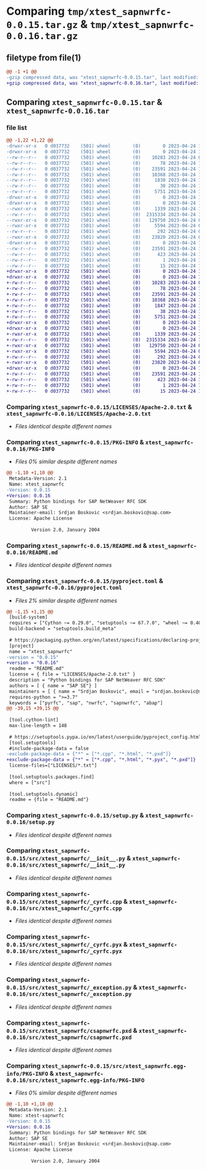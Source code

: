 # Comparing `tmp/xtest_sapnwrfc-0.0.15.tar.gz` & `tmp/xtest_sapnwrfc-0.0.16.tar.gz`

## filetype from file(1)

```diff
@@ -1 +1 @@
-gzip compressed data, was "xtest_sapnwrfc-0.0.15.tar", last modified: Mon Apr 24 17:30:25 2023, max compression
+gzip compressed data, was "xtest_sapnwrfc-0.0.16.tar", last modified: Mon Apr 24 17:32:27 2023, max compression
```

## Comparing `xtest_sapnwrfc-0.0.15.tar` & `xtest_sapnwrfc-0.0.16.tar`

### file list

```diff
@@ -1,22 +1,22 @@
-drwxr-xr-x   0 d037732    (501) wheel        (0)        0 2023-04-24 17:30:25.414883 xtest_sapnwrfc-0.0.15/
-drwxr-xr-x   0 d037732    (501) wheel        (0)        0 2023-04-24 17:30:25.399293 xtest_sapnwrfc-0.0.15/LICENSES/
--rw-r--r--   0 d037732    (501) wheel        (0)    10283 2023-04-24 08:04:52.000000 xtest_sapnwrfc-0.0.15/LICENSES/Apache-2.0.txt
--rw-r--r--   0 d037732    (501) wheel        (0)       78 2023-04-24 14:29:18.000000 xtest_sapnwrfc-0.0.15/MANIFEST.in
--rw-r--r--   0 d037732    (501) wheel        (0)    23591 2023-04-24 17:30:25.413863 xtest_sapnwrfc-0.0.15/PKG-INFO
--rw-r--r--   0 d037732    (501) wheel        (0)    10368 2023-04-24 13:13:41.000000 xtest_sapnwrfc-0.0.15/README.md
--rw-r--r--   0 d037732    (501) wheel        (0)     1838 2023-04-24 17:30:21.000000 xtest_sapnwrfc-0.0.15/pyproject.toml
--rw-r--r--   0 d037732    (501) wheel        (0)       38 2023-04-24 17:30:25.414934 xtest_sapnwrfc-0.0.15/setup.cfg
--rw-r--r--   0 d037732    (501) wheel        (0)     5751 2023-04-24 17:29:54.000000 xtest_sapnwrfc-0.0.15/setup.py
-drwxr-xr-x   0 d037732    (501) wheel        (0)        0 2023-04-24 17:30:25.396778 xtest_sapnwrfc-0.0.15/src/
-drwxr-xr-x   0 d037732    (501) wheel        (0)        0 2023-04-24 17:30:25.409719 xtest_sapnwrfc-0.0.15/src/xtest_sapnwrfc/
--rwxr-xr-x   0 d037732    (501) wheel        (0)     1339 2023-04-24 11:29:18.000000 xtest_sapnwrfc-0.0.15/src/xtest_sapnwrfc/__init__.py
--rw-r--r--   0 d037732    (501) wheel        (0)  2315334 2023-04-24 13:40:35.000000 xtest_sapnwrfc-0.0.15/src/xtest_sapnwrfc/_cyrfc.cpp
--rwxr-xr-x   0 d037732    (501) wheel        (0)   129750 2023-04-24 08:04:53.000000 xtest_sapnwrfc-0.0.15/src/xtest_sapnwrfc/_cyrfc.pyx
--rwxr-xr-x   0 d037732    (501) wheel        (0)     5594 2023-04-24 08:04:53.000000 xtest_sapnwrfc-0.0.15/src/xtest_sapnwrfc/_exception.py
--rw-r--r--   0 d037732    (501) wheel        (0)      292 2023-04-24 08:04:53.000000 xtest_sapnwrfc-0.0.15/src/xtest_sapnwrfc/_utils.py
--rwxr-xr-x   0 d037732    (501) wheel        (0)    23820 2023-04-24 08:04:53.000000 xtest_sapnwrfc-0.0.15/src/xtest_sapnwrfc/csapnwrfc.pxd
-drwxr-xr-x   0 d037732    (501) wheel        (0)        0 2023-04-24 17:30:25.413194 xtest_sapnwrfc-0.0.15/src/xtest_sapnwrfc.egg-info/
--rw-r--r--   0 d037732    (501) wheel        (0)    23591 2023-04-24 17:30:25.000000 xtest_sapnwrfc-0.0.15/src/xtest_sapnwrfc.egg-info/PKG-INFO
--rw-r--r--   0 d037732    (501) wheel        (0)      423 2023-04-24 17:30:25.000000 xtest_sapnwrfc-0.0.15/src/xtest_sapnwrfc.egg-info/SOURCES.txt
--rw-r--r--   0 d037732    (501) wheel        (0)        1 2023-04-24 17:30:25.000000 xtest_sapnwrfc-0.0.15/src/xtest_sapnwrfc.egg-info/dependency_links.txt
--rw-r--r--   0 d037732    (501) wheel        (0)       15 2023-04-24 17:30:25.000000 xtest_sapnwrfc-0.0.15/src/xtest_sapnwrfc.egg-info/top_level.txt
+drwxr-xr-x   0 d037732    (501) wheel        (0)        0 2023-04-24 17:32:27.649243 xtest_sapnwrfc-0.0.16/
+drwxr-xr-x   0 d037732    (501) wheel        (0)        0 2023-04-24 17:32:27.633486 xtest_sapnwrfc-0.0.16/LICENSES/
+-rw-r--r--   0 d037732    (501) wheel        (0)    10283 2023-04-24 08:04:52.000000 xtest_sapnwrfc-0.0.16/LICENSES/Apache-2.0.txt
+-rw-r--r--   0 d037732    (501) wheel        (0)       78 2023-04-24 14:29:18.000000 xtest_sapnwrfc-0.0.16/MANIFEST.in
+-rw-r--r--   0 d037732    (501) wheel        (0)    23591 2023-04-24 17:32:27.648955 xtest_sapnwrfc-0.0.16/PKG-INFO
+-rw-r--r--   0 d037732    (501) wheel        (0)    10368 2023-04-24 13:13:41.000000 xtest_sapnwrfc-0.0.16/README.md
+-rw-r--r--   0 d037732    (501) wheel        (0)     1847 2023-04-24 17:32:25.000000 xtest_sapnwrfc-0.0.16/pyproject.toml
+-rw-r--r--   0 d037732    (501) wheel        (0)       38 2023-04-24 17:32:27.649285 xtest_sapnwrfc-0.0.16/setup.cfg
+-rw-r--r--   0 d037732    (501) wheel        (0)     5751 2023-04-24 17:29:54.000000 xtest_sapnwrfc-0.0.16/setup.py
+drwxr-xr-x   0 d037732    (501) wheel        (0)        0 2023-04-24 17:32:27.631396 xtest_sapnwrfc-0.0.16/src/
+drwxr-xr-x   0 d037732    (501) wheel        (0)        0 2023-04-24 17:32:27.643813 xtest_sapnwrfc-0.0.16/src/xtest_sapnwrfc/
+-rwxr-xr-x   0 d037732    (501) wheel        (0)     1339 2023-04-24 11:29:18.000000 xtest_sapnwrfc-0.0.16/src/xtest_sapnwrfc/__init__.py
+-rw-r--r--   0 d037732    (501) wheel        (0)  2315334 2023-04-24 13:40:35.000000 xtest_sapnwrfc-0.0.16/src/xtest_sapnwrfc/_cyrfc.cpp
+-rwxr-xr-x   0 d037732    (501) wheel        (0)   129750 2023-04-24 08:04:53.000000 xtest_sapnwrfc-0.0.16/src/xtest_sapnwrfc/_cyrfc.pyx
+-rwxr-xr-x   0 d037732    (501) wheel        (0)     5594 2023-04-24 08:04:53.000000 xtest_sapnwrfc-0.0.16/src/xtest_sapnwrfc/_exception.py
+-rw-r--r--   0 d037732    (501) wheel        (0)      292 2023-04-24 08:04:53.000000 xtest_sapnwrfc-0.0.16/src/xtest_sapnwrfc/_utils.py
+-rwxr-xr-x   0 d037732    (501) wheel        (0)    23820 2023-04-24 08:04:53.000000 xtest_sapnwrfc-0.0.16/src/xtest_sapnwrfc/csapnwrfc.pxd
+drwxr-xr-x   0 d037732    (501) wheel        (0)        0 2023-04-24 17:32:27.647536 xtest_sapnwrfc-0.0.16/src/xtest_sapnwrfc.egg-info/
+-rw-r--r--   0 d037732    (501) wheel        (0)    23591 2023-04-24 17:32:27.000000 xtest_sapnwrfc-0.0.16/src/xtest_sapnwrfc.egg-info/PKG-INFO
+-rw-r--r--   0 d037732    (501) wheel        (0)      423 2023-04-24 17:32:27.000000 xtest_sapnwrfc-0.0.16/src/xtest_sapnwrfc.egg-info/SOURCES.txt
+-rw-r--r--   0 d037732    (501) wheel        (0)        1 2023-04-24 17:32:27.000000 xtest_sapnwrfc-0.0.16/src/xtest_sapnwrfc.egg-info/dependency_links.txt
+-rw-r--r--   0 d037732    (501) wheel        (0)       15 2023-04-24 17:32:27.000000 xtest_sapnwrfc-0.0.16/src/xtest_sapnwrfc.egg-info/top_level.txt
```

### Comparing `xtest_sapnwrfc-0.0.15/LICENSES/Apache-2.0.txt` & `xtest_sapnwrfc-0.0.16/LICENSES/Apache-2.0.txt`

 * *Files identical despite different names*

### Comparing `xtest_sapnwrfc-0.0.15/PKG-INFO` & `xtest_sapnwrfc-0.0.16/PKG-INFO`

 * *Files 0% similar despite different names*

```diff
@@ -1,10 +1,10 @@
 Metadata-Version: 2.1
 Name: xtest_sapnwrfc
-Version: 0.0.15
+Version: 0.0.16
 Summary: Python bindings for SAP NetWeaver RFC SDK
 Author: SAP SE
 Maintainer-email: Srdjan Boskovic <srdjan.boskovic@sap.com>
 License: Apache License
         
         Version 2.0, January 2004
```

### Comparing `xtest_sapnwrfc-0.0.15/README.md` & `xtest_sapnwrfc-0.0.16/README.md`

 * *Files identical despite different names*

### Comparing `xtest_sapnwrfc-0.0.15/pyproject.toml` & `xtest_sapnwrfc-0.0.16/pyproject.toml`

 * *Files 2% similar despite different names*

```diff
@@ -1,15 +1,15 @@
 [build-system]
 requires = ["Cython ~= 0.29.0", "setuptools ~= 67.7.0", "wheel ~= 0.40.0"]
 build-backend = "setuptools.build_meta"
 
 # https://packaging.python.org/en/latest/specifications/declaring-project-metadata/
 [project]
 name = "xtest_sapnwrfc"
-version = "0.0.15"
+version = "0.0.16"
 readme = "README.md"
 license = { file = "LICENSES/Apache-2.0.txt" }
 description = "Python bindings for SAP NetWeaver RFC SDK"
 authors = [ { name = "SAP SE"} ]
 maintainers = [ { name = "Srdjan Boskovic", email = "srdjan.boskovic@sap.com" } ]
 requires-python = ">=3.7"
 keywords = ["pyrfc", "sap", "nwrfc", "sapnwrfc", "abap"]
@@ -39,15 +39,15 @@
 
 [tool.cython-lint]
 max-line-length = 148
 
 # https://setuptools.pypa.io/en/latest/userguide/pyproject_config.html
 [tool.setuptools]
 #include-package-data = false
-exclude-package-data = {"*" = ["*.cpp", "*.html", "*.pxd"]}
+exclude-package-data = {"*" = ["*.cpp", "*.html", "*.pyx", "*.pxd"]}
 license-files=["LICENSES/*.txt"]
 
 [tool.setuptools.packages.find]
 where = ["src"]
 
 [tool.setuptools.dynamic]
 readme = {file = "README.md"}
```

### Comparing `xtest_sapnwrfc-0.0.15/setup.py` & `xtest_sapnwrfc-0.0.16/setup.py`

 * *Files identical despite different names*

### Comparing `xtest_sapnwrfc-0.0.15/src/xtest_sapnwrfc/__init__.py` & `xtest_sapnwrfc-0.0.16/src/xtest_sapnwrfc/__init__.py`

 * *Files identical despite different names*

### Comparing `xtest_sapnwrfc-0.0.15/src/xtest_sapnwrfc/_cyrfc.cpp` & `xtest_sapnwrfc-0.0.16/src/xtest_sapnwrfc/_cyrfc.cpp`

 * *Files identical despite different names*

### Comparing `xtest_sapnwrfc-0.0.15/src/xtest_sapnwrfc/_cyrfc.pyx` & `xtest_sapnwrfc-0.0.16/src/xtest_sapnwrfc/_cyrfc.pyx`

 * *Files identical despite different names*

### Comparing `xtest_sapnwrfc-0.0.15/src/xtest_sapnwrfc/_exception.py` & `xtest_sapnwrfc-0.0.16/src/xtest_sapnwrfc/_exception.py`

 * *Files identical despite different names*

### Comparing `xtest_sapnwrfc-0.0.15/src/xtest_sapnwrfc/csapnwrfc.pxd` & `xtest_sapnwrfc-0.0.16/src/xtest_sapnwrfc/csapnwrfc.pxd`

 * *Files identical despite different names*

### Comparing `xtest_sapnwrfc-0.0.15/src/xtest_sapnwrfc.egg-info/PKG-INFO` & `xtest_sapnwrfc-0.0.16/src/xtest_sapnwrfc.egg-info/PKG-INFO`

 * *Files 0% similar despite different names*

```diff
@@ -1,10 +1,10 @@
 Metadata-Version: 2.1
 Name: xtest-sapnwrfc
-Version: 0.0.15
+Version: 0.0.16
 Summary: Python bindings for SAP NetWeaver RFC SDK
 Author: SAP SE
 Maintainer-email: Srdjan Boskovic <srdjan.boskovic@sap.com>
 License: Apache License
         
         Version 2.0, January 2004
```

